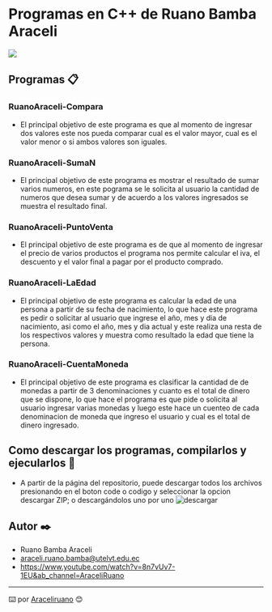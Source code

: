 # Programas en C++ de Ruano Bamba Araceli
![](https://qph.fs.quoracdn.net/main-qimg-d385a3cca01699556490f88baa50d00a)

## Programas 📋

### RuanoAraceli-Compara 

+ El principal objetivo de este programa es que al momento de ingresar dos valores este nos pueda comparar cual es el valor mayor, cual es el valor menor o si ambos valores son iguales. 

### RuanoAraceli-SumaN

+ El principal objetivo de este programa es mostrar el resultado de sumar varios numeros, en este pograma se le solicita al usuario la cantidad de numeros que desea sumar y de acuerdo a los valores ingresados se muestra el resultado final.

### RuanoAraceli-PuntoVenta

+ El principal objetivo de este programa es de que al momento de ingresar el precio de varios productos el programa nos permite calcular el iva, el descuento y el valor final a pagar por el producto comprado.

### RuanoAraceli-LaEdad

+ El principal objetivo de este programa es calcular la edad de una persona a partir de su fecha de nacimiento, lo que hace este programa es pedir o solicitar al usuario que ingrese el año, mes y dia de nacimiento, asi como el año, mes y dia actual y este realiza una resta de los respectivos valores y muestra como resultado la edad que tiene la persona.

### RuanoAraceli-CuentaMoneda

+ El principal objetivo de este programa es clasificar la cantidad de de monedas a partir de 3 denominaciones y cuanto es el total de dinero que se dispone, lo que hace el programa es que pide o solicita al usuario ingresar varias monedas y luego este hace un cuenteo de cada denominacion de moneda que ingreso el usuario y cual es el total de dinero ingresado.


## Como descargar los programas, compilarlos y ejecularlos 🔧

* A partir de la página del repositorio, puede descargar todos los archivos presionando en el boton code o codigo y seleccionar la opcion descargar ZIP; o descargándolos uno por uno
![descargar](https://user-images.githubusercontent.com/101236610/170610267-35b6edd7-b80d-423d-bccd-2e1411131591.png)

## Autor ✒️
* Ruano Bamba Araceli
* araceli.ruano.bamba@utelvt.edu.ec
* https://www.youtube.com/watch?v=8n7vUv7-1EU&ab_channel=AraceliRuano

---
⌨️ por [Araceliruano](https://github.com/Araceliruano) 😊
